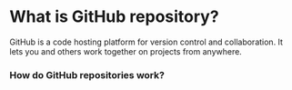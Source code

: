 # What is GitHub repository?
GitHub is a code hosting platform for version control and collaboration. It lets you and others work together on projects from anywhere. 
### How do GitHub repositories work?
